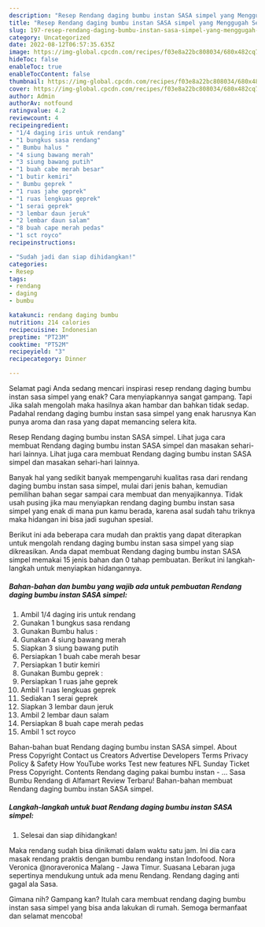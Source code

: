```yaml
---
description: "Resep Rendang daging bumbu instan SASA simpel yang Menggugah Selera "
title: "Resep Rendang daging bumbu instan SASA simpel yang Menggugah Selera "
slug: 197-resep-rendang-daging-bumbu-instan-sasa-simpel-yang-menggugah-selera
category: Uncategorized
date: 2022-08-12T06:57:35.635Z
image: https://img-global.cpcdn.com/recipes/f03e8a22bc808034/680x482cq70/rendang-daging-bumbu-instan-sasa-simpel-foto-resep-utama.jpg
hideToc: false
enableToc: true
enableTocContent: false
thumbnail: https://img-global.cpcdn.com/recipes/f03e8a22bc808034/680x482cq70/rendang-daging-bumbu-instan-sasa-simpel-foto-resep-utama.jpg
cover: https://img-global.cpcdn.com/recipes/f03e8a22bc808034/680x482cq70/rendang-daging-bumbu-instan-sasa-simpel-foto-resep-utama.jpg
author: Admin
authorAv: notfound
ratingvalue: 4.2
reviewcount: 4
recipeingredient:
- "1/4 daging iris untuk rendang"
- "1 bungkus sasa rendang"
- " Bumbu halus "
- "4 siung bawang merah"
- "3 siung bawang putih"
- "1 buah cabe merah besar"
- "1 butir kemiri"
- " Bumbu geprek "
- "1 ruas jahe geprek"
- "1 ruas lengkuas geprek"
- "1 serai geprek"
- "3 lembar daun jeruk"
- "2 lembar daun salam"
- "8 buah cape merah pedas"
- "1 sct royco"
recipeinstructions:

- "Sudah jadi dan siap dihidangkan!"
categories:
- Resep
tags:
- rendang
- daging
- bumbu

katakunci: rendang daging bumbu 
nutrition: 214 calories
recipecuisine: Indonesian
preptime: "PT23M"
cooktime: "PT52M"
recipeyield: "3"
recipecategory: Dinner

---
```



Selamat pagi Anda sedang mencari inspirasi resep rendang daging bumbu instan sasa simpel yang enak? Cara menyiapkannya sangat gampang. Tapi Jika salah mengolah maka hasilnya akan hambar dan bahkan tidak sedap. Padahal rendang daging bumbu instan sasa simpel yang enak harusnya Kan punya aroma dan rasa yang dapat memancing selera kita.


Resep Rendang daging bumbu instan SASA simpel. Lihat juga cara membuat Rendang daging bumbu instan SASA simpel dan masakan sehari-hari lainnya. Lihat juga cara membuat Rendang daging bumbu instan SASA simpel dan masakan sehari-hari lainnya.

Banyak hal yang sedikit banyak mempengaruhi kualitas rasa dari rendang daging bumbu instan sasa simpel, mulai dari jenis bahan, kemudian pemilihan bahan segar sampai cara membuat dan menyajikannya. Tidak usah pusing jika mau menyiapkan rendang daging bumbu instan sasa simpel yang enak di mana pun kamu berada, karena asal sudah tahu triknya maka hidangan ini bisa jadi suguhan spesial.


Berikut ini ada beberapa cara mudah dan praktis yang dapat diterapkan untuk mengolah rendang daging bumbu instan sasa simpel yang siap dikreasikan. Anda dapat membuat Rendang daging bumbu instan SASA simpel memakai 15 jenis bahan dan 0 tahap pembuatan. Berikut ini langkah-langkah untuk menyiapkan hidangannya.

<!--inarticleads1-->

##### Bahan-bahan dan bumbu yang wajib ada untuk pembuatan Rendang daging bumbu instan SASA simpel:

1. Ambil 1/4 daging iris untuk rendang
1. Gunakan 1 bungkus sasa rendang
1. Gunakan  Bumbu halus :
1. Gunakan 4 siung bawang merah
1. Siapkan 3 siung bawang putih
1. Persiapkan 1 buah cabe merah besar
1. Persiapkan 1 butir kemiri
1. Gunakan  Bumbu geprek :
1. Persiapkan 1 ruas jahe geprek
1. Ambil 1 ruas lengkuas geprek
1. Sediakan 1 serai geprek
1. Siapkan 3 lembar daun jeruk
1. Ambil 2 lembar daun salam
1. Persiapkan 8 buah cape merah pedas
1. Ambil 1 sct royco


Bahan-bahan buat Rendang daging bumbu instan SASA simpel. About Press Copyright Contact us Creators Advertise Developers Terms Privacy Policy &amp; Safety How YouTube works Test new features NFL Sunday Ticket Press Copyright. Contents Rendang daging pakai bumbu instan - … Sasa Bumbu Rendang di Alfamart Review Terbaru! Bahan-bahan membuat Rendang daging bumbu instan SASA simpel. 

<!--inarticleads2-->

##### Langkah-langkah untuk buat Rendang daging bumbu instan SASA simpel:


1. Selesai dan siap dihidangkan!

Maka rendang sudah bisa dinikmati dalam waktu satu jam. Ini dia cara masak rendang praktis dengan bumbu rendang instan Indofood. Nora Veronica @noraveronica Malang - Jawa Timur. Suasana Lebaran juga sepertinya mendukung untuk ada menu Rendang. Rendang daging anti gagal ala Sasa. 

Gimana nih? Gampang kan? Itulah cara membuat rendang daging bumbu instan sasa simpel yang bisa anda lakukan di rumah. Semoga bermanfaat dan selamat mencoba!
